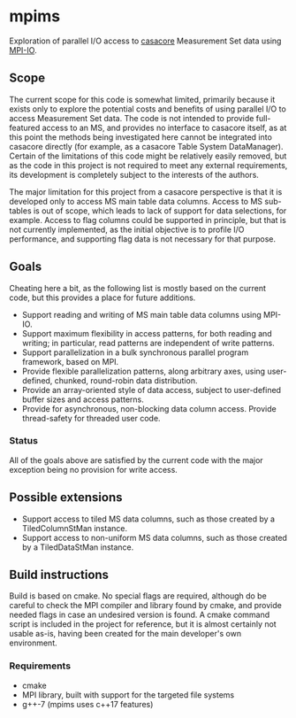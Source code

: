 # mpims #

Exploration of parallel I/O access to
[casacore](https://casacore.github.io/casacore/) Measurement Set data using
[MPI-IO](http://mpi-forum.org/docs/mpi-3.1/mpi31-report/node305.htm#Node305).

## Scope  ##

The current scope for this code is somewhat limited, primarily because it exists
only to explore the potential costs and benefits of using parallel I/O to access
Measurement Set data. The code is not intended to provide full-featured access
to an MS, and provides no interface to casacore itself, as at this point the
methods being investigated here cannot be integrated into casacore directly (for
example, as a casacore Table System DataManager). Certain of the limitations of
this code might be relatively easily removed, but as the code in this project is
not required to meet any external requirements, its development is completely
subject to the interests of the authors.

The major limitation for this project from a casacore perspective is that it is
developed only to access MS main table data columns. Access to MS sub-tables is
out of scope, which leads to lack of support for data selections, for example.
Access to flag columns could be supported in principle, but that is not
currently implemented, as the initial objective is to profile I/O performance,
and supporting flag data is not necessary for that purpose.

## Goals ##

Cheating here a bit, as the following list is mostly based on the current code,
but this provides a place for future additions.

- Support reading and writing of MS main table data columns using MPI-IO.
- Support maximum flexibility in access patterns, for both reading and writing; in
  particular, read patterns are independent of write patterns.
- Support parallelization in a bulk synchronous parallel program framework,
  based on MPI.
- Provide flexible parallelization patterns, along arbitrary axes, using
  user-defined, chunked, round-robin data distribution.
- Provide an array-oriented style of data access, subject to user-defined buffer
  sizes and access patterns.
- Provide for asynchronous, non-blocking data column access. Provide
  thread-safety for threaded user code.

### Status ###

All of the goals above are satisfied by the current code with the major
exception being no provision for write access.

## Possible extensions ##

- Support access to tiled MS data columns, such as those created by a
  TiledColumnStMan instance.
- Support access to non-uniform MS data columns, such as those created by a
  TiledDataStMan instance.

## Build instructions ##

Build is based on cmake. No special flags are required, although do be careful
to check the MPI compiler and library found by cmake, and provide needed flags
in case an undesired version is found. A cmake command script is included in the
project for reference, but it is almost certainly not usable as-is, having been
created for the main developer's own environment.

### Requirements ###
- cmake
- MPI library, built with support for the targeted file systems
- g++-7 (mpims uses c++17 features)
